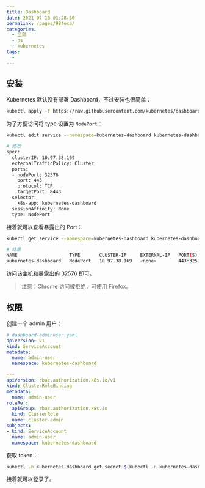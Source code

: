 ```yaml
---
title: Dashboard
date: 2021-07-16 01:28:36
permalink: /pages/98feca/
categories: 
  - 全部
  - os
  - kubernetes
tags: 
  - 
---
```


## 安装

Kubernetes 默认没有部署 Dashboard，不过安装也很简单：

```bash
kubectl apply -f https://raw.githubusercontent.com/kubernetes/dashboard/v2.0.0/aio/deploy/recommended.yaml
```

为了方便访问将 type 设置为 `NodePort`：

```bash
kubectl edit service --namespace=kubernetes-dashboard kubernetes-dashboard

# 修改
spec:
  clusterIP: 10.97.38.169
  externalTrafficPolicy: Cluster
  ports:
  - nodePort: 32576
    port: 443
    protocol: TCP
    targetPort: 8443
  selector:
    k8s-app: kubernetes-dashboard
  sessionAffinity: None
  type: NodePort
```

接着就可以查看暴露出的 Port：

```bash
kubectl get service --namespace=kubernetes-dashboard kubernetes-dashboard

# 结果
NAME                   TYPE       CLUSTER-IP     EXTERNAL-IP   PORT(S)         AGE
kubernetes-dashboard   NodePort   10.97.38.169   <none>        443:32576/TCP   10h
```

访问该主机和暴露出的 32576 即可。

> 注意：Chrome 访问被拒绝，可使用 Firefox。



## 权限

创建一个 admin 用户：

```yaml
# dashboard-adminuser.yaml
apiVersion: v1
kind: ServiceAccount
metadata:
  name: admin-user
  namespace: kubernetes-dashboard

---
apiVersion: rbac.authorization.k8s.io/v1
kind: ClusterRoleBinding
metadata:
  name: admin-user
roleRef:
  apiGroup: rbac.authorization.k8s.io
  kind: ClusterRole
  name: cluster-admin
subjects:
- kind: ServiceAccount
  name: admin-user
  namespace: kubernetes-dashboard
```

获取 token：

```bash
kubectl -n kubernetes-dashboard get secret $(kubectl -n kubernetes-dashboard get sa/admin-user -o jsonpath="{.secrets[0].name}") -o go-template="{{.data.token | base64decode}}"
```

接着就可以登录了。